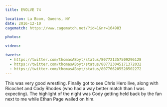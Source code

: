 ```yaml
---
title: EVOLVE 74

location: La Boom, Queens, NY
date: 2016-12-10
cagematch: https://www.cagematch.net/?id=1&nr=164983

photos:

videos:

tweets:
  - https://twitter.com/thomasABoyt/status/807721357509296128
  - https://twitter.com/thomasABoyt/status/807723045171372032
  - https://twitter.com/thomasABoyt/status/807766205528502272
---
```


This was very good wrestling. Finally got to see Chris Hero live, along with Ricochet and Cody Rhodes (who had a way better match than I was expecting). The highlight of the night was Cody getting held back by the fan next to me while Ethan Page wailed on him.